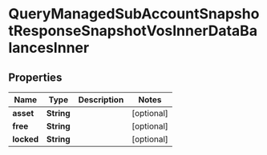 

# QueryManagedSubAccountSnapshotResponseSnapshotVosInnerDataBalancesInner


## Properties

| Name | Type | Description | Notes |
|------------ | ------------- | ------------- | -------------|
|**asset** | **String** |  |  [optional] |
|**free** | **String** |  |  [optional] |
|**locked** | **String** |  |  [optional] |




